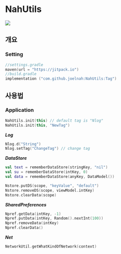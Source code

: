 # NahUtils
[![](https://jitpack.io/v/joelnah/NahUtils.svg)](https://jitpack.io/#joelnah/NahUtils)


## 개요

### Setting

```kotlin
//settings.gradle
maven(url = "https://jitpack.io")
//build.gradle
implementation ("com.github.joelnah:NahUtils:Tag")
```

## 사용법

### Application
```kotlin
NahUtils.init(this) // default tag is "Nlog"
NahUtils.init(this, "NewTag")
```

***Log***
```kotlin
Nlog.d("String")
Nlog.setTag("ChangeTag") // change tag
```

***DataStore***
 ```kotlin   
 val text = rememberDataStore(stringKey, "nil")
 val su = rememberDataStore(intKey, 0)
 val data = rememberDataStore(anyKey, DataModel())

 Nstore.putDS(scope, "keyValue", "default")
 Nstore.removeDS(scope, viewModel.intKey)
 Nstore.clearData(scope)
```
***SharedPreferences***
```kotlin
Npref.getData(intKey, -1)
Npref.putData(intKey, Random().nextInt(100))
Npref.removeData(intKey)
Npref.clearData()
```
***Net***
```kotlin
NetworkUtil.getWhatKindOfNetwork(context)
```
